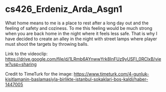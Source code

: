 # cs426_Erdeniz_Arda_Asgn1

What home means to me is a place to rest after a long day out and the feeling of safety and coziness. To me this feeling would be much strong when you are back home in the night where it feels less safe. That is why I have decided to create an alley in the night with street lamps where player must shoot the targets by throwing balls.

Link to the videoclip:
https://drive.google.com/file/d/1LRmb6AYnwwYrk8InFUz9yUSFI_0RClxB/view?usp=sharing

Credit to TimeTurk for the image: https://www.timeturk.com/4-gunluk-kisitlamanin-baslamasiyla-birlikte-istanbul-sokaklari-bos-kaldi/haber-1447005
